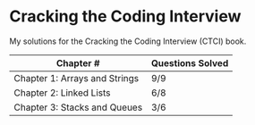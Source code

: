 # Cracking the Coding Interview

My solutions for the Cracking the Coding Interview (CTCI) book.

| Chapter # | Questions Solved |
|---|---|
| Chapter 1: Arrays and Strings | 9/9 |
| Chapter 2: Linked Lists | 6/8 |
| Chapter 3: Stacks and Queues | 3/6 |

